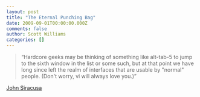 ```yaml
---
layout: post
title: "The Eternal Punching Bag"
date: 2009-09-01T00:00:00.000Z
comments: false
author: Scott Williams
categories: []
---
```

> “Hardcore geeks may be thinking of something like alt-tab-5 to jump to the sixth window in the list or some such, but at that point we have long since left the realm of interfaces that are usable by "normal" people. (Don't worry, vi will always love you.)”

<a href="http://arstechnica.com/apple/reviews/2003/11/macosx-10-3.ars/7">John Siracusa</a>
